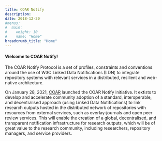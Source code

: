 ```yaml
---
title: COAR Notify
description:
date: 2018-12-20
#menus:
#  main:
#    weight: 10
#    name: "Home"
breadcrumb_title: "Home"
---
```


#### Welcome to COAR Notify!

The COAR Notify Protocol is a set of profiles, constraints and conventions around the use of W3C Linked Data Notifications (LDN) to integrate repository systems with relevant services in a distributed, resilient and web-native architecture.

On January 28, 2021, [COAR](https://www.coar-repositories.org) launched the COAR Notify Initiative. It extists to develop and accelerate community adoption of a standard, interoperable, and decentralised approach (using Linked Data Notifications) to link research outputs hosted in the distributed network of repositories with resources from external services, such as overlay-journals and open peer review services. This will enable the creation of a global, decentralised, and transparent notification infrastructure for research outputs, which will be of great value to the research community, including researchers, repository managers, and service providers.
